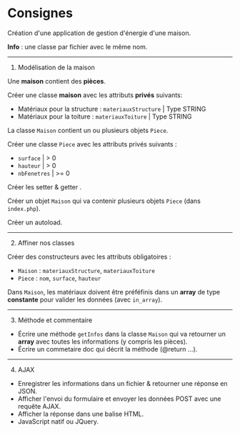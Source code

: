 # Consignes

Création d'une application de gestion d'énergie d'une maison.

**Info** : une classe par fichier avec le même nom.

---

1. Modélisation de la maison

Une **maison** contient des **pièces**.

Créer une classe **maison** avec les attributs **privés** suivants:
- Matériaux pour la structure : `materiauxStructure` | Type STRING
- Matériaux pour la toiture : `materiauxToiture` | Type STRING

La classe `Maison` contient un ou plusieurs objets `Piece`.

Créer une classe `Piece` avec les attributs privés suivants :
- `surface` | > 0
- `hauteur` | > 0
- `nbFenetres` | >= 0

Créer les setter & getter .

Créer un objet `Maison` qui va contenir plusieurs objets `Piece` (dans `index.php`).

Créer un autoload.

---

2. Affiner nos classes

Créer des constructeurs avec les attributs obligatoires :
- `Maison` : `materiauxStructure`, `materiauxToiture`
- `Piece` : `nom`, `surface`, `hauteur`

Dans `Maison`, les matériaux doivent être préféfinis dans un **array** de type **constante** pour valider les données (avec `in_array`).

---

3. Méthode et commentaire

- Écrire une méthode `getInfos` dans la classe `Maison` qui va retourner un **array** avec toutes les informations (y compris les pièces).
- Écrire un commetaire doc qui décrit la méthode (@return ...).

---

4. AJAX

- Enregistrer les informations dans un fichier & retourner une réponse en JSON.
- Afficher l'envoi du formulaire et envoyer les données POST avec une requête AJAX.
- Afficher la réponse dans une balise HTML.
- JavaScript natif ou JQuery.

